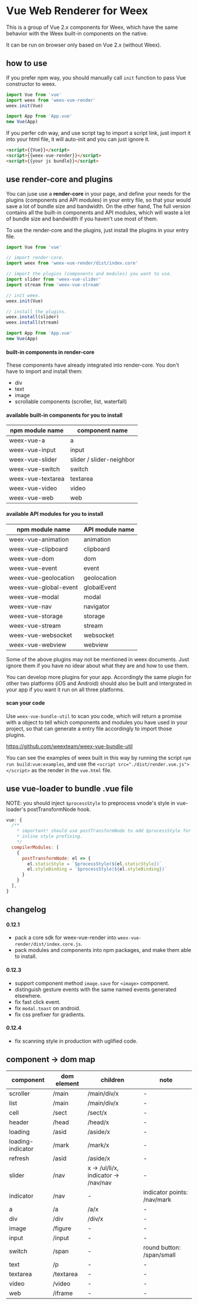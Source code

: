 # Vue Web Renderer for Weex

This is a group of Vue 2.x components for Weex, which have the same behavior with the Weex built-in components on the native.

It can be run on browser only based on Vue 2.x (without Weex).

## how to use

If you prefer npm way, you should manually call `init` function to pass Vue constructor to weex.

```javascript
import Vue from 'vue'
import weex from 'weex-vue-render'
weex.init(Vue)

import App from 'App.vue'
new Vue(App)
```

If you perfer cdn way, and use script tag to import a script link, just import it into your html file, it will auto-init and you can just ignore it.

```html
<script>{{Vue}}</script>
<script>{{weex-vue-render}}</script>
<script>{{your js bundle}}</script>
```

## use render-core and plugins

You can juse use a **render-core** in your page, and define your needs for the plugins (components and API modules) in your entry file, so that your would save a lot of bundle size and bandwidth. On the other hand, The full version contains all the built-in components and API modules, which will waste a lot of bundle size and bandwidth if you haven't use most of them.

To use the render-core and the plugins, just install the plugins in your entry file.

```javascript
import Vue from 'vue'

// import render-core.
import weex from 'weex-vue-render/dist/index.core'

// import the plugins (components and modules) you want to use.
import slider from 'weex-vue-slider'
import stream from 'weex-vue-stream'

// init weex.
weex.init(Vue)

// install the plugins.
weex.install(slider)
weex.install(stream)

import App from 'App.vue'
new Vue(App)
```

#### built-in components in render-core

These components have already integrated into render-core. You don't have to import and install them:

* div
* text
* image
* scrollable components (scroller, list, waterfall)

#### available built-in components for you to install

| npm module name | component name |
| --- | --- |
| weex-vue-a | a |
| weex-vue-input | input |
| weex-vue-slider | slider / slider-neighbor |
| weex-vue-switch | switch |
| weex-vue-textarea | textarea |
| weex-vue-video | video |
| weex-vue-web | web |

#### available API modules for you to install

| npm module name | API module name |
| --- | --- |
| weex-vue-animation | animation |
| weex-vue-clipboard | clipboard |
| weex-vue-dom | dom |
| weex-vue-event | event |
| weex-vue-geolocation | geolocation |
| weex-vue-global-event | globalEvent |
| weex-vue-modal | modal |
| weex-vue-nav | navigator |
| weex-vue-storage | storage |
| weex-vue-stream | stream |
| weex-vue-websocket | websocket |
| weex-vue-webview | webview |

Some of the above plugins may not be mentioned in weex documents. Just ignore them if you have no idear about what they are and how to use them.

You can develop more plugins for your app. Accordingly the same plugin for other two platforms (iOS and Android) should also be built and intergrated in your app if you want it run on all three platforms.

#### scan your code

Use `weex-vue-bundle-util` to scan you code, which will return a promise with a object to tell which components and modules you have used in your project, so that can generate a entry file accordingly to import those plugins.

https://github.com/weexteam/weex-vue-bundle-util

You can see the examples of weex built in this way by running the script `npm run build:vue:examples`, and use the `<script src="./dist/render.vue.js"></script>` as the render in the `vue.html` file.

## use vue-loader to bundle .vue file

NOTE: you should inject `$processStyle` to preprocess vnode's style in vue-loader's postTransformNode hook.

```javascript
vue: {
  /**
    * important! should use postTransformNode to add $processStyle for
    * inline style prefixing.
    */
  compilerModules: [
    {
      postTransformNode: el => {
        el.staticStyle = `$processStyle(${el.staticStyle})`
        el.styleBinding = `$processStyle(${el.styleBinding})`
      }
    }
  ],
}
```

## changelog

#### 0.12.1

* pack a core sdk for weex-vue-render into `weex-vue-render/dist/index.core.js`.
* pack modules and components into npm packages, and make them able to install.

#### 0.12.3

* support component method `image.save` for `<image>` component.
* distinguish gesture events with the same named events generated elsewhere.
* fix fast click event.
* fix `modal.toast` on android.
* fix css prefixer for gradients.

#### 0.12.4

* fix scanning style in production with uglified code.

## component -> dom map

| component | dom element | children | note |
| --- | --- | ---- | --- |
| scroller | /main | /main/div/x | - |
| list | /main | /main/div/x | - |
| cell | /sect | /sect/x | - |
| header | /head | /head/x | - |
| loading | /asid | /aside/x | - |
| loading-indicator | /mark | /mark/x | - |
| refresh | /asid | /aside/x | - |
| slider | /nav | x -> /ul/li/x, indicator -> /nav/nav | - |
| indicator | /nav | - | indicator points: /nav/mark |
| a | /a | /a/x | - |
| div | /div | /div/x | - |
| image | /figure | - | - |
| input | /input | - | - |
| switch | /span | - | round button: /span/small |
| text | /p | - | - |
| textarea | /textarea | - | - |
| video | /video | - | - |
| web | /iframe | - | - |
